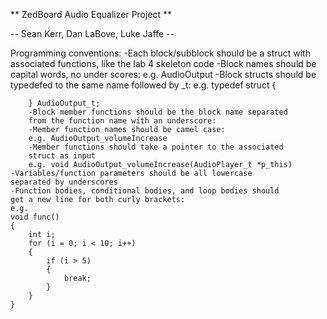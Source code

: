 ** ZedBoard Audio Equalizer Project **

-- Sean Kerr, Dan LaBove, Luke Jaffe --

Programming conventions:
    -Each block/subblock should be a struct with associated functions,
    like the lab 4 skeleton code
        -Block names should be capital words, no under scores:
        e.g. AudioOutput
        -Block structs should be typedefed to the same name followed
        by _t:
        e.g. 
        typedef struct
        {

        } AudioOutput_t;
        -Block member functions should be the block name separated
        from the function name with an underscore:
        -Member function names should be camel case:
        e.g. AudioOutput_volumeIncrease
        -Member functions should take a pointer to the associated
        struct as input
        e.g. void AudioOutput_volumeIncrease(AudioPlayer_t *p_this)
    -Variables/function parameters should be all lowercase 
    separated by underscores
    -Function bodies, conditional bodies, and loop bodies should
    get a new line for both curly brackets:
    e.g.
    void func()
    {
        int i;
        for (i = 0; i < 10; i++)
        {
            if (i > 5)
            {
                break;
            }
        }
    }
